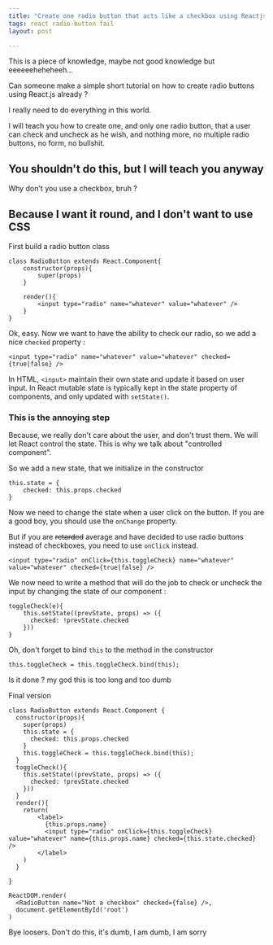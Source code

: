 ```yaml
---
title: "Create one radio button that acts like a checkbox using Reactjs"
tags: react radio-button fail
layout: post

---
```


This is a piece of knowledge, maybe not good knowledge but eeeeeeheheheeh...

Can someone make a simple short tutorial on how to create radio buttons using
React.js already ?

I really need to do everything in this world.

I will teach you how to create one, and only one radio button, that a user can
check and uncheck as he wish, and nothing more, no multiple radio buttons, no
form, no bullshit.

## You shouldn't do this, but I will teach you anyway

Why don't you use a checkbox, bruh ?

## Because I want it round, and I don't want to use CSS

First build a radio button class

	class RadioButton extends React.Component{
		constructor(props){
			super(props)
		}
		
		render(){
			<input type="radio" name="whatever" value="whatever" />
		}
	}

Ok, easy. Now we want to have the ability to check our radio, so we add a nice
`checked` property :

	<input type="radio" name="whatever" value="whatever" checked={true|false} />

In HTML, `<input>` maintain their own state and update it based on user input.
In React mutable state is typically kept in the state property of components,
and only updated with `setState()`.

### This is the annoying step

Because, we really don't care about the user, and don't trust them. We will let
React control the state. This is why we talk about "controlled component".

So we add a new state, that we initialize in the constructor

	this.state = {
		checked: this.props.checked
	}

Now we need to change the state when a user click on the button.
If you are a good boy, you should use the `onChange` property.

But if you are ~~retarded~~ average and have decided to use radio buttons
instead of checkboxes, you need to use `onClick` instead.

	<input type="radio" onClick={this.toggleCheck} name="whatever" value="whatever" checked={true|false} />

We now need to write a method that will do the job to check or uncheck the 
input by changing the state of our component :

	toggleCheck(e){
		this.setState((prevState, props) => ({
	      checked: !prevState.checked
	    }))
	}

Oh, don't forget to bind `this` to the method in the constructor

	this.toggleCheck = this.toggleCheck.bind(this);

Is it done ? my god this is too long and too dumb

Final version

	class RadioButton extends React.Component {
	  constructor(props){
	    super(props)
	    this.state = {
	      checked: this.props.checked
	    }
	    this.toggleCheck = this.toggleCheck.bind(this);
	  }
	  toggleCheck(){
		this.setState((prevState, props) => ({
	      checked: !prevState.checked
	    }))
	  }
	  render(){
	    return(
	        <label>
	          {this.props.name}
	          <input type="radio" onClick={this.toggleCheck} value="whatever" name={this.props.name} checked={this.state.checked} />
	        </label>
	    )
	  }
	  
	}

	ReactDOM.render(
	  <RadioButton name="Not a checkbox" checked={false} />,
	  document.getElementById('root')
	)

Bye loosers. Don't do this, it's dumb, I am dumb, I am sorry
